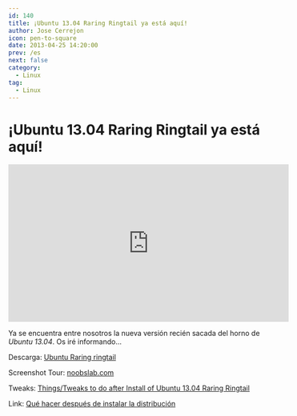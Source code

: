 ```yaml
---
id: 140
title: ¡Ubuntu 13.04 Raring Ringtail ya está aquí!
author: Jose Cerrejon
icon: pen-to-square
date: 2013-04-25 14:20:00
prev: /es
next: false
category:
  - Linux
tag:
  - Linux
---
```


# ¡Ubuntu 13.04 Raring Ringtail ya está aquí!

<iframe width="560" height="315" src="http://www.youtube.com/embed/fH2VHiIW_dE" frameborder="0" allowfullscreen></iframe>

Ya se encuentra entre nosotros la nueva versión recién sacada del horno de *Ubuntu 13.04*. Os iré informando...

Descarga: [Ubuntu Raring ringtail](http://www.ubuntu.com/download/desktop)

Screenshot Tour: [noobslab.com](http://www.noobslab.com/2013/04/ubuntu-1304-raring-ringtail-finally.html)

Tweaks: [Things/Tweaks to do after Install of Ubuntu 13.04 Raring Ringtail](http://www.noobslab.com/2013/04/tweaksthings-to-do-after-install-of.html)

Link: [Qué hacer después de instalar la distribución](http://glatelier.wordpress.com/2013/04/27/despues-de-instalar-ubuntu-raring-ringtail-13-04/)